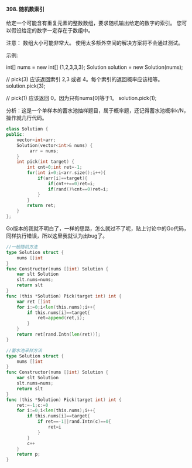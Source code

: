 #### 398. 随机数索引

给定一个可能含有重复元素的整数数组，要求随机输出给定的数字的索引。 您可以假设给定的数字一定存在于数组中。

注意：
数组大小可能非常大。 使用太多额外空间的解决方案将不会通过测试。

示例:

int[] nums = new int[] {1,2,3,3,3};
Solution solution = new Solution(nums);

// pick(3) 应该返回索引 2,3 或者 4。每个索引的返回概率应该相等。
solution.pick(3);

// pick(1) 应该返回 0。因为只有nums[0]等于1。
solution.pick(1);


分析：这是一个单样本的蓄水池抽样题目，属于概率题，还记得蓄水池概率k/N，操作就几行代码。

```cpp
class Solution {
public:
    vector<int>arr;
    Solution(vector<int>& nums) {
         arr = nums;
    }
    int pick(int target) {
        int cnt=0;int ret=-1;
        for(int i=0;i<arr.size();i++){
            if(arr[i]==target){
                if(cnt++==0)ret=i;
                if(rand()%cnt==0)ret=i;
            }
        }
        return ret;
    }
};
```

Go版本的我就不明白了，一样的思路，怎么就过不了呢，贴上讨论中的Go代码，同样执行错误，所以这里我就认为出bug了。
```go
//一般随机方法
type Solution struct {
    nums []int
}
func Constructor(nums []int) Solution {
    var slt Solution
    slt.nums=nums;
    return slt
}
func (this *Solution) Pick(target int) int {
    var ret []int
    for i:=0;i<len(this.nums);i++{
        if this.nums[i]==target{
            ret=append(ret,i);
        }
    }
    return ret[rand.Intn(len(ret))];
}
```
```go
//蓄水池采样方法
type Solution struct {
    nums []int
}
func Constructor(nums []int) Solution {
    var slt Solution
    slt.nums=nums;
    return slt
}
func (this *Solution) Pick(target int) int {
    ret:=-1;c:=0
    for i:=0;i<len(this.nums);i++{
        if this.nums[i]==target{
            if ret==-1||rand.Intn(c)==0{
                ret=i
            }
        }
        c++
    }
    return p;
}
```
